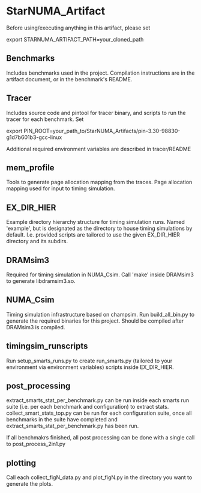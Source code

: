 # StarNUMA_Artifact

Before using/executing anything in this artifact, please set

export STARNUMA_ARTIFACT_PATH=your_cloned_path

## Benchmarks
Includes benchmarks used in the project. Compilation instructions are in the artifact document, or in the benchmark's README.

## Tracer
Includes source code and pintool for tracer binary, and scripts to run the tracer for each benchmark. 
Set 

export PIN_ROOT=your_path_to/StarNUMA_Artifacts/pin-3.30-98830-g1d7b601b3-gcc-linux

Additional required environment variables are described in tracer/README

## mem_profile
Tools to generate page allocation mapping from the traces. Page allocation mapping used for input to timing simulation.

## EX_DIR_HIER
Example directory hierarchy structure for timing simulation runs. Named 'example', but is designated as the directory to house timing simulations by default. I.e. provided scripts are tailored to use the given EX_DIR_HIER directory and its subdirs.

## DRAMsim3
Required for timing simulation in NUMA_Csim. Call 'make' inside DRAMsim3 to generate libdramsim3.so.

## NUMA_Csim
Timing simulation infrastructure based on champsim. Run build_all_bin.py to generate the required binaries for this project. Should be compiled after DRAMsim3 is compiled.

## timingsim_runscripts
Run setup_smarts_runs.py to create run_smarts.py (tailored to your environment via environment variables)  scripts inside EX_DIR_HIER.

## post_processing
extract_smarts_stat_per_benchmark.py can be run inside each smarts run suite (i.e. per each benchmark and configuration) to extract stats.
collect_smart_stats_top.py can be run for each configuration suite, once all benchmarks in the suite have completed and extract_smarts_stat_per_benchmark.py has been run.

If all benchmakrs finished, all post processing can be done with a single call to post_process_2in1.py

## plotting
Call each collect_figN_data.py and plot_figN.py in the directory you want to generate the plots.
